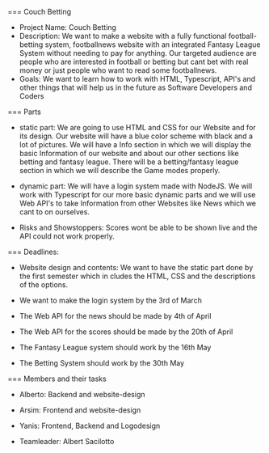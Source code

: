 === Couch Betting
* Project Name: Couch Betting 
* Description: We want to make a website with a fully functional football-betting system, footballnews website with an integrated Fantasy League System without needing to pay for anything. Our targeted audience are people who are interested in football or betting but cant bet with real money or just people who want to read some footballnews.
* Goals: We want to learn how to work with HTML, Typescript, API's and other things that will help us in the future as Software Developers and Coders

=== Parts

* static part: We are going to use HTML and CSS for our Website and for its design. Our website will have a blue color scheme with black and a lot of pictures. We will have a Info section in which we will display the basic Information of our website and about our other sections like betting and fantasy league. There will be a betting/fantasy league section in which we will describe the Game modes properly.

* dynamic part: We will have a login system made with NodeJS. We will work with Typescript for our more basic dynamic parts and we will use Web API's to take Information from other Websites like News which we cant to on ourselves.

* Risks and Showstoppers: Scores wont be able to be shown live and the API could not work properly.

=== Deadlines:

* Website design and contents: We want to have the static part done by the first semester which in cludes the HTML, CSS and the descriptions of the options.

* We want to make the login system by the 3rd of March

* The Web API for the news should be made by 4th of April

* The Web API for the scores should be made by the 20th of April

* The Fantasy League system should work by the 16th May

* The Betting System should work by the 30th May

=== Members and their tasks

* Alberto: Backend and website-design

* Arsim: Frontend and website-design

* Yanis: Frontend, Backend and Logodesign

* Teamleader: Albert Sacilotto
